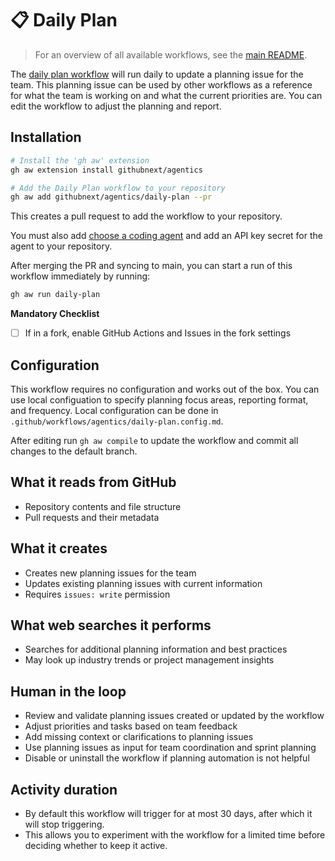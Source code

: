 # 📋 Daily Plan

> For an overview of all available workflows, see the [main README](../README.md).

The [daily plan workflow](../workflows/daily-plan.md?plain=1) will run daily to update a planning issue for the team. This planning issue can be used by other workflows as a reference for what the team is working on and what the current priorities are. You can edit the workflow to adjust the planning and report. 

## Installation

```bash
# Install the 'gh aw' extension
gh aw extension install githubnext/agentics

# Add the Daily Plan workflow to your repository
gh aw add githubnext/agentics/daily-plan --pr
```

This creates a pull request to add the workflow to your repository.

You must also add [choose a coding agent](https://githubnext.github.io/gh-aw/reference/engines/) and add an API key secret for the agent to your repository.

After merging the PR and syncing to main, you can start a run of this workflow immediately by running:

```bash
gh aw run daily-plan
```

**Mandatory Checklist**

* [ ] If in a fork, enable GitHub Actions and Issues in the fork settings

## Configuration

This workflow requires no configuration and works out of the box. You can use local configuation to specify planning focus areas, reporting format, and frequency. Local configuration can be done in `.github/workflows/agentics/daily-plan.config.md`.

After editing run `gh aw compile` to update the workflow and commit all changes to the default branch.

## What it reads from GitHub

- Repository contents and file structure
- Pull requests and their metadata

## What it creates

- Creates new planning issues for the team
- Updates existing planning issues with current information
- Requires `issues: write` permission

## What web searches it performs

- Searches for additional planning information and best practices
- May look up industry trends or project management insights

## Human in the loop

- Review and validate planning issues created or updated by the workflow
- Adjust priorities and tasks based on team feedback
- Add missing context or clarifications to planning issues
- Use planning issues as input for team coordination and sprint planning
- Disable or uninstall the workflow if planning automation is not helpful

## Activity duration

- By default this workflow will trigger for at most 30 days, after which it will stop triggering. 
- This allows you to experiment with the workflow for a limited time before deciding whether to keep it active.
